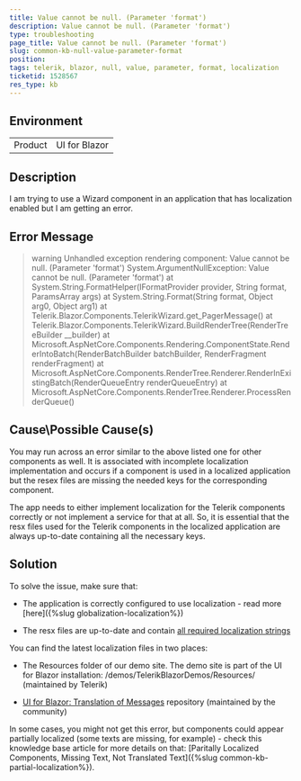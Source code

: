 ```yaml
---
title: Value cannot be null. (Parameter 'format')
description: Value cannot be null. (Parameter 'format')
type: troubleshooting
page_title: Value cannot be null. (Parameter 'format')
slug: common-kb-null-value-parameter-format
position: 
tags: telerik, blazor, null, value, parameter, format, localization
ticketid: 1528567
res_type: kb
---
```


## Environment
<table>
	<tbody>
		<tr>
			<td>Product</td>
			<td>UI for Blazor</td>
		</tr>
	</tbody>
</table>


## Description

I am trying to use a Wizard component in an application that has localization enabled but I am getting an error.

## Error Message

>warning Unhandled exception rendering component: Value cannot be null. (Parameter 'format')
System.ArgumentNullException: Value cannot be null. (Parameter 'format')
at System.String.FormatHelper(IFormatProvider provider, String format, ParamsArray args)
at System.String.Format(String format, Object arg0, Object arg1)
at Telerik.Blazor.Components.TelerikWizard.get_PagerMessage()
at Telerik.Blazor.Components.TelerikWizard.BuildRenderTree(RenderTreeBuilder __builder)
at Microsoft.AspNetCore.Components.Rendering.ComponentState.RenderIntoBatch(RenderBatchBuilder batchBuilder, RenderFragment renderFragment)
at Microsoft.AspNetCore.Components.RenderTree.Renderer.RenderInExistingBatch(RenderQueueEntry renderQueueEntry)
at Microsoft.AspNetCore.Components.RenderTree.Renderer.ProcessRenderQueue()


## Cause\Possible Cause(s)

You may run across an error similar to the above listed one for other components as well. It is associated with incomplete localization implementation and occurs if a component is used in a localized application but the resex files are missing the needed keys for the corresponding component.

The app needs to either implement localization for the Telerik components correctly or not implement a service for that at all. So, it is essential that the resx files used for the Telerik components in the localized application are always up-to-date containing all the necessary keys.

## Solution

To solve the issue, make sure that:

* The application is correctly configured to use localization - read more [here]({%slug globalization-localization%})

* The resx files are up-to-date and contain [all required localization strings](https://docs.telerik.com/blazor-ui/api/Telerik.Blazor.Resources.Messages)


You can find the latest localization files in two places:

* The Resources folder of our demo site. The demo site is part of the UI for Blazor installation: /demos/TelerikBlazorDemos/Resources/ (maintained by Telerik)

* [UI for Blazor: Translation of Messages](https://github.com/telerik/blazor-ui-messages) repository (maintained by the community)

In some cases, you might not get this error, but components could appear partially localized (some texts are missing, for example) - check this knowledge base article for more details on that: [Paritally Localized Components, Missing Text, Not Translated Text]({%slug common-kb-partial-localization%}).
